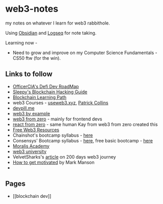 # web3-notes
my notes on whatever I learn for web3 rabbithole.

Using [Obsidian](https://obsidian.md) and [Logseq](https://logseq.github.io) for note taking.

Learning now -
- Need to grow and improve on my Computer Science Fundamentals - CS50 ftw (for the win).
## Links to follow
- [OfficerCIA's Defi Dev RoadMap](https://github.com/OffcierCia/DeFi-Developer-Road-Map)
- [Sleepy's Blockchain Hacking Guide](https://medium.com/immunefi/hacking-the-blockchain-an-ultimate-guide-4f34b33c6e8b)
- [Blockchain Learning Path](https://github.com/protofire/blockchain-learning-path)
- web3 Courses - [useweb3.xyz](https://www.useweb3.xyz/courses), [Patrick Collins](https://dev.to/patrickalphac/top-10-smart-contract-solidity-developer-learning-resources-46db)
- [devpill.me](https://www.devpill.me/)
- [web3 by example](https://www.web3byexample.com/)
- [web3 from zero](https://github.com/kay-is/web3-from-zero) - mainly for frontend devs
- [react from zero](https://github.com/kay-is/react-from-zero) - same human Kay from web3 from zero created this
- [Free Web3 Resources](https://github.com/FrancescoXX/free-Web3-resources)
- Chainshot's bootcamp syllabus - [here](https://www.chainshot.com/bootcamp)
- Consensys' Bootcamp syllabus - [here](https://courses.consensys.net/courses/blockchain-developer-bootcamp-registration-2021), free basic bootcamp - [here](https://courses.consensys.net/courses/bootcamp-basic-training)
- [Moralis Academy](https://academy.moralis.io/)
- [web3 university](https://www.web3.university/)
- VelvetSharks's [article](https://velvetshark.com/articles/200-days-of-web3-learning-and-building) on 200 days web3 journey
- [How to get motivated](https://markmanson.net/how-to-get-motivated) by Mark Manson
-
## Pages
- [[blockchain dev]]